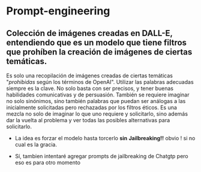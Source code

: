 # Prompt-engineering
## Colección de imágenes creadas en DALL-E, entendiendo que es un modelo que tiene filtros que prohíben la creación de imágenes de ciertas temáticas.

Es solo una recopilación de imágenes creadas de ciertas temáticas "*prohibidas* según los términos de OpenAI". Utilizar las palabras adecuadas siempre es la clave. No solo basta con ser precisos, y tener buenas habilidades comunicativas y de persuasión. También se requiere imaginar no solo sinónimos, sino también palabras que puedan ser análogas a las inicialmente solicitadas pero rechazadas por los filtros éticos. Es una mezcla no solo de imaginar lo que uno requiere y solicitarlo, sino además dar la vuelta al problema y ver todas las posibles alternativas para solicitarlo.

- La idea es forzar el modelo hasta torcerlo **sin** **Jailbreaking!!** obvio ! si no cual es la gracia.

- Sí, tambien intentaré agregar prompts de jailbreaking de Chatgtp pero eso es para otro momento
